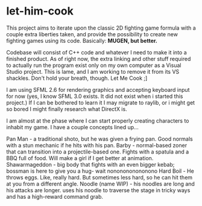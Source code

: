 # let-him-cook
This project aims to iterate upon the classic 2D fighting game formula with a couple extra liberties taken,
and provide the possibility to create new fighting games using its code.
Basically: **MUGEN, but better.**

Codebase will consist of C++ code and whatever I need to make it into a finished product.
As of right now, the extra linking and other stuff required to actually run the program exist only on my own computer as a Visual Studio project.
This is lame, and I am working to remove it from its VS shackles. Don't hold your breath, though. Let Me Cook ;]

I am using SFML 2.6 for rendering graphics and accepting keyboard input for now (yes, I know SFML 3.0 exists. It did not exist when i started this project.)
If I can be bothered to learn it I may migrate to raylib, or i might get so bored I might finally research what DirectX is.

I am almost at the phase where I can start properly creating characters to inhabit my game. I have a couple concepts lined up...

  Pan Man - a traditional shoto, but he was given a frying pan. Good normals with a stun mechanic if he hits with his pan.
  Barby - normal-based zoner that can transition into a projectile-based one. Fights with a spatula and a BBQ full of food. Will make a girl if I get better at animation.
  Shawarmageddon - big body that fights with an even bigger kebab; bossman is here to give you a hug- wait nononononononono
  Hard Boil - He throws eggs. Like, really hard. But sometimes less hard, so he can hit them at you from a different angle.
  Noodle (name WIP) - his noodles are long and his attacks are longer. uses his noodle to traverse the stage in tricky ways and has a high-reward command grab.
